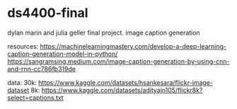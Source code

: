 # ds4400-final
dylan marin and julia geller final project. image caption generation


resources:
https://machinelearningmastery.com/develop-a-deep-learning-caption-generation-model-in-python/
https://sangramsing.medium.com/image-caption-generation-by-using-cnn-and-rnn-cc786fb319de

data:
30k: https://www.kaggle.com/datasets/hsankesara/flickr-image-dataset
8k: https://www.kaggle.com/datasets/adityajn105/flickr8k?select=captions.txt

